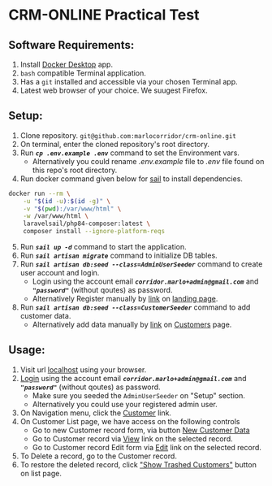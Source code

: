 # CRM-ONLINE Practical Test

## Software Requirements:
1. Install [Docker Desktop](https://www.docker.com/products/docker-desktop/) app.
2. `bash` compatible Terminal application.
3. Has a `git` installed and accessible via your chosen Terminal app.
4. Latest web browser of your choice. We suugest Firefox. 

## Setup:
1. Clone repository. `git@github.com:marlocorridor/crm-online.git`
2. On terminal, enter the cloned repository's root directory.
3. Run ***`cp .env.example .env`*** command to set the Environment vars.
    * Alternatively you could rename *.env.example* file to *.env* file found on this repo's root directory.
4. Run docker command given below for [sail](https://laravel.com/docs/11.x/sail#installing-composer-dependencies-for-existing-projects) to install dependencies.
  ```bash
  docker run --rm \
      -u "$(id -u):$(id -g)" \
      -v "$(pwd):/var/www/html" \
      -w /var/www/html \
      laravelsail/php84-composer:latest \
      composer install --ignore-platform-reqs
  ```
5. Run ***`sail up -d`*** command to start the application.
6. Run ***`sail artisan migrate`*** command to initialize DB tables.
7. Run ***`sail artisan db:seed --class=AdminUserSeeder`*** command to create user account and login.
    * Login using the account email ***`corridor.marlo+admin@gmail.com`*** and ***`"password"`*** (without qoutes) as password.
    * Alternatively Register manually by [link](http://localhost/register) on [landing page](http://localhost/).
8. Run ***`sail artisan db:seed --class=CustomerSeeder`*** command to add customer data.
    * Alternatively add data manually by [link](http://localhost/customer/create) on [Customers](http://localhost/customer) page.

## Usage:
1. Visit url [localhost](http://localhost/) using your browser.
2. [Login](http://localhost/login) using the account email ***`corridor.marlo+admin@gmail.com`*** and ***`"password"`*** (without qoutes) as password.
    - Make sure you seeded the `AdminUserSeeder` on "Setup" section.
    - Alternatively you could use your registered admin user.
3. On Navigation menu, click the [Customer](http://localhost/customer) link.
4. On Customer List page, we have access on the following controls
    - Go to new Customer record form, via button [New Customer Data](http://localhost/customer/create)
    - Go to Customer record via [View](http://localhost/customer/1) link on the selected record.
    - Go to Customer record Edit form via [Edit](http://localhost/customer/1/edit) link on the selected record.
5. To Delete a record, go to the Customer record.
6. To restore the deleted record, click ["Show Trashed Customers"](http://localhost/customer?trashed=true) button on list page.
